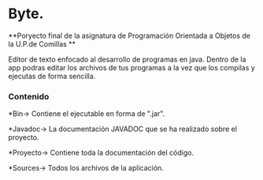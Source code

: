 # Byte.

 **Poryecto final de la asignatura  de Programación Orientada a Objetos de la U.P.de Comillas **

Editor de texto enfocado al desarrollo de programas en java. Dentro de la app podras editar los archivos de tus programas a la vez que los compilas y ejecutas de forma sencilla.

### Contenido

*Bin-> Contiene el ejecutable en forma de ".jar".

*Javadoc-> La documentación JAVADOC que se ha realizado sobre el proyecto.

*Proyecto-> Contiene toda la documentación del código.

*Sources-> Todos los archivos de la aplicación.
